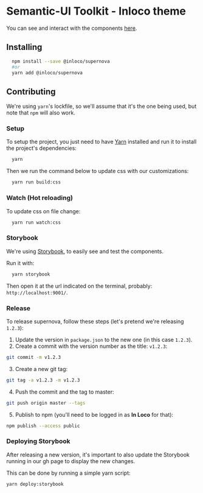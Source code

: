 # Semantic-UI Toolkit - Inloco theme

You can see and interact with the components [here](https://inloco.github.io/supernova).

## Installing

```sh
  npm install --save @inloco/supernova
  #or
  yarn add @inloco/supernova
```

## Contributing

We're using `yarn`'s lockfile, so we'll assume that it's the one being used, but note that `npm` will also work.

### Setup

To setup the project, you just need to have [Yarn](https://yarnpkg.com/en/) installed and run it to install the project's dependencies:

```sh
  yarn
```

Then we run the command below to update css with our customizations:

```sh
  yarn run build:css
```

### Watch (Hot reloading)

To update css on file change:

```sh
  yarn run watch:css
```

### Storybook

We're using [Storybook](https://storybook.js.org/), to easily see and test the components.

Run it with:

```sh
  yarn storybook
```

Then open it at the url indicated on the terminal, probably: `http://localhost:9001/`.

### Release

To release supernova, follow these steps (let's pretend we're releasing `1.2.3`):

1. Update the version in `package.json` to the new one (in this case `1.2.3`).
2. Create a commit with the version number as the title: `v1.2.3`:

```sh
git commit -m v1.2.3
```

3. Create a new git tag:

```sh
git tag -a v1.2.3 -m v1.2.3
```

4. Push the commit and the tag to master:

```sh
git push origin master --tags
```

5. Publish to npm (you'll need to be logged in as **In Loco** for that):

```sh
npm publish --access public
```

### Deploying Storybook

After releasing a new version, it's important to also update the Storybook running in our gh page to display the new changes.

This can be done by running a simple yarn script:

```sh
yarn deploy:storybook
```
